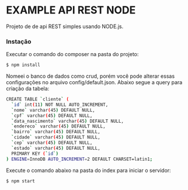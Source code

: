 # EXAMPLE API REST NODE

Projeto de de api REST simples usando NODE.js.

### Instação

Executar o comando do composer na pasta do projeto:

```sh
$ npm install
```

Nomeei o banco de dados como crud, porém você pode alterar essas configurações no arquivo config/default.json.
Abaixo segue a query para criação da tabela:

```sh
CREATE TABLE `cliente` (
  `id` int(11) NOT NULL AUTO_INCREMENT,
  `nome` varchar(45) DEFAULT NULL,
  `cpf` varchar(45) DEFAULT NULL,
  `data_nascimento` varchar(45) DEFAULT NULL,
  `endereco` varchar(45) DEFAULT NULL,
  `bairro` varchar(45) DEFAULT NULL,
  `cidade` varchar(45) DEFAULT NULL,
  `cep` varchar(45) DEFAULT NULL,
  `estado` varchar(45) DEFAULT NULL,
  PRIMARY KEY (`id`)
) ENGINE=InnoDB AUTO_INCREMENT=2 DEFAULT CHARSET=latin1;
```

Execute o comando abaixo na pasta do index para iniciar o servidor:

```sh
$ npm start
```
